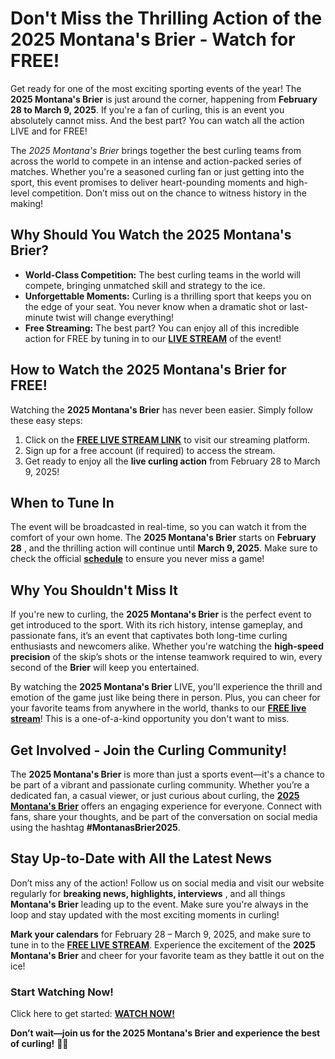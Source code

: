 # Don't Miss the Thrilling Action of the 2025 Montana's Brier - Watch for FREE!

Get ready for one of the most exciting sporting events of the year! The **2025 Montana's Brier** is just around the corner, happening from **February 28 to March 9, 2025**. If you're a fan of curling, this is an event you absolutely cannot miss. And the best part? You can watch all the action LIVE and for FREE!

The _2025 Montana's Brier_ brings together the best curling teams from across the world to compete in an intense and action-packed series of matches. Whether you're a seasoned curling fan or just getting into the sport, this event promises to deliver heart-pounding moments and high-level competition. Don’t miss out on the chance to witness history in the making!

## Why Should You Watch the 2025 Montana's Brier?

- **World-Class Competition:** The best curling teams in the world will compete, bringing unmatched skill and strategy to the ice.
- **Unforgettable Moments:** Curling is a thrilling sport that keeps you on the edge of your seat. You never know when a dramatic shot or last-minute twist will change everything!
- **Free Streaming:** The best part? You can enjoy all of this incredible action for FREE by tuning in to our [**LIVE STREAM**](https://tinyurl.com/livestreamfreeo?st=2025montanasbrier&si=gh) of the event!

## How to Watch the 2025 Montana's Brier for FREE!

Watching the **2025 Montana's Brier** has never been easier. Simply follow these easy steps:

1. Click on the [**FREE LIVE STREAM LINK**](https://tinyurl.com/livestreamfreeo?st=2025montanasbrier&si=gh) to visit our streaming platform.
2. Sign up for a free account (if required) to access the stream.
3. Get ready to enjoy all the **live curling action** from February 28 to March 9, 2025!

## When to Tune In

The event will be broadcasted in real-time, so you can watch it from the comfort of your own home. The **2025 Montana's Brier** starts on **February 28** , and the thrilling action will continue until **March 9, 2025**. Make sure to check the official [**schedule**](https://tinyurl.com/livestreamfreeo?st=2025montanasbrier&si=gh) to ensure you never miss a game!

## Why You Shouldn't Miss It

If you're new to curling, the **2025 Montana's Brier** is the perfect event to get introduced to the sport. With its rich history, intense gameplay, and passionate fans, it’s an event that captivates both long-time curling enthusiasts and newcomers alike. Whether you're watching the **high-speed precision** of the skip’s shots or the intense teamwork required to win, every second of the **Brier** will keep you entertained.

By watching the **2025 Montana's Brier** LIVE, you'll experience the thrill and emotion of the game just like being there in person. Plus, you can cheer for your favorite teams from anywhere in the world, thanks to our [**FREE live stream**](https://tinyurl.com/livestreamfreeo?st=2025montanasbrier&si=gh)! This is a one-of-a-kind opportunity you don't want to miss.

## Get Involved - Join the Curling Community!

The **2025 Montana's Brier** is more than just a sports event—it's a chance to be part of a vibrant and passionate curling community. Whether you’re a dedicated fan, a casual viewer, or just curious about curling, the [**2025 Montana's Brier**](https://tinyurl.com/livestreamfreeo?st=2025montanasbrier&si=gh) offers an engaging experience for everyone. Connect with fans, share your thoughts, and be part of the conversation on social media using the hashtag **#MontanasBrier2025**.

## Stay Up-to-Date with All the Latest News

Don’t miss any of the action! Follow us on social media and visit our website regularly for **breaking news, highlights, interviews** , and all things **Montana's Brier** leading up to the event. Make sure you're always in the loop and stay updated with the most exciting moments in curling!

**Mark your calendars** for February 28 – March 9, 2025, and make sure to tune in to the [**FREE LIVE STREAM**](https://tinyurl.com/livestreamfreeo?st=2025montanasbrier&si=gh). Experience the excitement of the **2025 Montana's Brier** and cheer for your favorite team as they battle it out on the ice!

### Start Watching Now!

Click here to get started: [**WATCH NOW!**](https://tinyurl.com/livestreamfreeo?st=2025montanasbrier&si=gh)

**Don’t wait—join us for the 2025 Montana's Brier and experience the best of curling!** 🏅🥌

